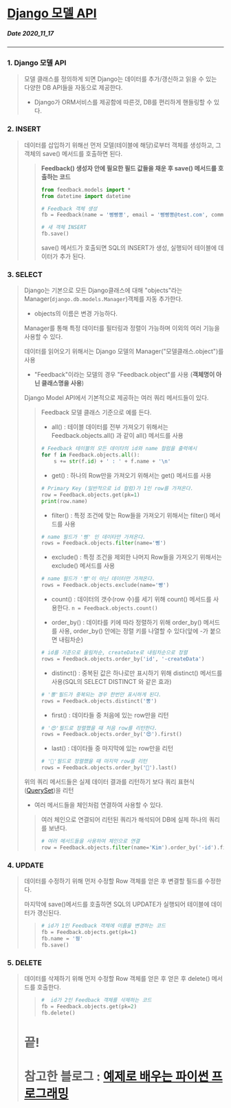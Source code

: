# [Django 모델 API](http://pythonstudy.xyz/python/article/310-Django-%EB%AA%A8%EB%8D%B8-API)
##### Date 2020_11_17
---
 ### 1. Django 모델 API
> 모델 클래스를 정의하게 되면  Django는 데이터를 추가/갱신하고 읽을 수 있는 다양한 DB API들을 자동으로 제공한다.
> - Django가 ORM서비스를 제공함에 따른것, DB를 편리하게 핸들링할 수 있다.
>
### 2. INSERT
> 데이터를 삽입하기 위해선 먼저 모델(테이블에 해당)로부터 객체를 생성하고, 그 객체의 save() 메서드를 호출하면 된다.
>
>> **Feedback() 생성자 안에 필요한 필드 값들을 채운 후 save() 메서드를 호출하는 코드**
>>
>> ```Python
>> from feedback.models import *
>> from datetime import datetime
>> 
>> # Feedback 객체 생성
>> fb = Feedback(name = '삥빵뽕', email = '삥빵뽕@test.com', comment='ㅋㅋ ㄹㅃㅃ', createDate=datetime.now())
>> 
>> # 새 객체 INSERT
>> fb.save()
>> ```
>>
>> save() 메서드가 호출되면 SQL의 INSERT가 생성, 실행되어 테이블에 데이터가 추가 된다.
>
### 3. SELECT
> Django는 기본으로 모든 Django클래스에 대해 "objects"라는 Manager(```django.db.models.Manager```)객체를 자동 추가한다.
> - objects의 이름은 변경 가능하다.
>
> Manager를 통해 특정 데이터를 필터링과 정렬이 가능하며 이외의 여러 기능을 사용할 수 있다.
>
> 데이터를 읽어오기 위해서는 Django 모델의 Manager("모델클래스.object")를 사용
> - "Feedback"이라는 모델의 경우 "Feedback.object"를 사용 (**객체명이 아닌 클래스명을 사용**)
>
> Django Model API에서 기본적으로 제공하는 여러 쿼리 메서드들이 있다.
>> 
>> Feedback 모델 클래스 기준으로 예를 든다.
>>
>> - all() : 테이블 데이터를 전부 가져오기 위해서는 Feedback.objects.all() 과 같이 all() 메서드를 사용
>> ```Python
>> # Feedback 테이블의 모든 데이타의 id와 name 컬럼을 출력예시 
>> for f in Feedback.objects.all():
>>     s += str(f.id) + ' : ' + f.name + '\n'
>> ```
>>
>> - get() : 하나의 Row만을 가져오기 위해서는 get() 메서드를 사용
>> ```Python
>> # Primary Key (일반적으로 id 컬럼)가 1인 row를 가져온다.
>> row = Feedback.objects.get(pk=1)
>> print(row.name)
>> ```
>>
>> - filter() : 특정 조건에 맞는 Row들을 가져오기 위해서는 filter() 메서드를 사용 
>> ```Python
>> # name 필드가 '삥' 인 데이타만 가져온다.
>> rows = Feedback.objects.filter(name='삥')
>> ```
>>
>> - exclude() : 특정 조건을 제외한 나머지 Row들을 가져오기 위해서는 exclude() 메서드를 사용 
>> ```Python
>> # name 필드가 '빵'이 아닌 데이터만 가져온다.
>> rows = Feedback.objects.exclude(name='빵')
>> ```
>>
>> - count() : 데이터의 갯수(row 수)를 세기 위해 count() 메서드를 사용한다. ```n = Feedback.objects.count()```
>>
>> - order_by() : 데이타를 키에 따라 정렬하기 위해 order_by() 메서드를 사용, order_by() 안에는 정렬 키를 나열할 수 있다(앞에 -가 붙으면 내림차순)
>> ```Python
>> # id를 기준으로 올림차순, createDate로 내림차순으로 정렬
>> rows = Feedback.objects.order_by('id', '-createData')
>> ```
>>
>> - distinct() : 중복된 값은 하나로만 표시하기 위해 distinct() 메서드를 사용(SQL의 SELECT DISTINCT 와 같은 효과)
>> ```Python
>> # '뽕'필드가 중복되는 경우 한번만 표시하게 된다.
>> rows = Feedback.objects.distinct('뽕')
>> ```
>>
>> - first() : 데이타들 중 처음에 있는 row만을 리턴 
>> ```Python
>> # '😍'필드로 정렬했을 때 처음 row를 리턴한다.
>> rows = Feedback.objects.order_by('😍').first()
>> ```
>>
>> - last() : 데이타들 중 마지막에 있는 row만을 리턴
>> ```Python 
>> # '👻'필드로 정렬했을 때 마지막 row를 리턴
>> rows = Feedback.objects.order_by('👻').last()
>> ```
>>
> 위의 쿼리 메서드들은 실제 데이터 결과를 리턴하기 보다 쿼리 표현식([QuerySet](https://lqez.github.io/blog/django-queryset-basic.html))을 리턴
> - 여러 메서드들을 체인처럼 연결하여 사용할 수 있다.
>> 여러 체인으로 연결되어 리턴된 쿼리가 해석되어 DB에 실제 하나의 쿼리를 보낸다.
>> 
>> ```Python
>> # 여러 메서드들을 사용하여 체인으로 연결
>> row = Feedback.objects.filter(name='Kim').order_by('-id').first()
>> ```
>
### 4. UPDATE
> 데이터를 수정하기 위해 먼저 수정할 Row 객체를 얻은 후 변결할 필드를 수정한다.
>
> 마지막에 save()메서드를 호출하면 SQL의 UPDATE가 실행되어 테이블에 데이터가 갱신된다.
>
>> ```Python
>> # id가 1인 Feedback 객체에 이름을 변경하는 코드
>> fb = Feedback.objects.get(pk=1)
>> fb.name = '꿩'
>> fb.save()
>> ```
>
### 5. DELETE
> 데이터를 삭제하기 위해 먼저 수정할 Row 객체를 얻은 후 얻은 후 delete() 메서드를 호출한다.
>> ```Python
>> #  id가 2인 Feedback 객체를 삭제하는 코드
>> fb = Feedback.objects.get(pk=2)
>> fb.delete()
>> ```
>
> # 끝!
> # 참고한 블로그 : [예제로 배우는 파이썬 프로그래밍](http://pythonstudy.xyz/)
